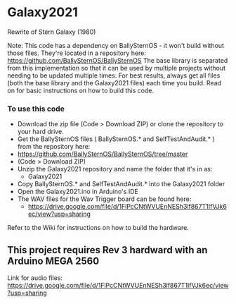 # Galaxy2021
Rewrite of Stern Galaxy (1980)
    
Note: This code has a dependency on BallySternOS - it won't build without those files. They're located in a repository here:
https://github.com/BallySternOS/BallySternOS
The base library is separated from this implementation so that it can be used by multiple projects without needing to be updated multiple times. For best results, always get all files (both the base library and the Galaxy2021 files) each time you build. Read on for basic instructions on how to build this code.


### To use this code
* Download the zip file (Code > Download ZIP) or clone the repository to your hard drive.  
* Get the BallySternOS files ( BallySternOS.* and SelfTestAndAudit.* ) from the repository here:  
 * https://github.com/BallySternOS/BallySternOS/tree/master
 * (Code > Download ZIP)
* Unzip the Galaxy2021 repository and name the folder that it's in as:
  * Galaxy2021  
* Copy BallySternOS.* and SelfTestAndAudit.* into the Galaxy2021 folder
* Open the Galaxy2021.ino in Arduino's IDE
* The WAV files for the Wav Trigger board can be found here:  
  * https://drive.google.com/file/d/1FlPcCNtWVUEnNESh3lf867T1IfVJk6ec/view?usp=sharing  
    
  
Refer to the Wiki for instructions on how to build the hardware. 
## This project requires Rev 3 hardward with an Arduino MEGA 2560  
  
  
Link for audio files:  https://drive.google.com/file/d/1FlPcCNtWVUEnNESh3lf867T1IfVJk6ec/view?usp=sharing  
